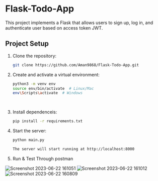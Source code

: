 # Flask-Todo-App
This project implements a Flask that allows users to sign up, log in, and authenticate user based on access token JWT.

## Project Setup

1. Clone the repository:

   ```bash
   git clone https://github.com/Aman9868/Flask-Todo-App.git
   
2. Create and activate a virtual environment:
   ```bash
   python3 -m venv env
   source env/bin/activate  # Linux/Mac
   env\Scripts\activate  # Windows
  
  
3. Install dependenceis:
   ```bash
   pip install -r requirements.txt
   
4. Start the  server:
   ```bash
   python main.py
   
   The server will start running at http://localhost:8000
   
5. Run & Test Through postman

![Screenshot 2023-06-22 161051](https://github.com/Aman9868/Flask-Todo-App/assets/60923869/89caf3bd-3f47-4d04-8cd2-739887cefa42)
![Screenshot 2023-06-22 161012](https://github.com/Aman9868/Flask-Todo-App/assets/60923869/2e01fb3f-87b7-43af-b40e-ee82a22ae4ba)
![Screenshot 2023-06-22 160809](https://github.com/Aman9868/Flask-Todo-App/assets/60923869/0463a729-5682-4bfc-9df6-69405caa012b)


